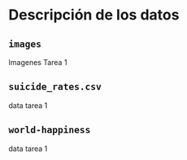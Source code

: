 # Descripción de los datos

## `images`
Imagenes Tarea 1

## `suicide_rates.csv`
data tarea 1

## `world-happiness`
data tarea 1
